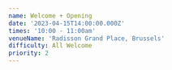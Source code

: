 ```yaml
---
name: Welcome + Opening
date: '2023-04-15T14:00:00.000Z'
times: '10:00 - 11:00am'
venueName: 'Radisson Grand Place, Brussels'
difficulty: All Welcome
priority: 2
---
```



